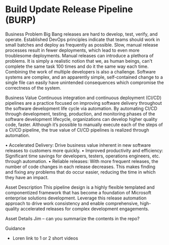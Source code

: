 # Build Update Release Pipeline (BURP)

Business Problem
Big Bang releases are hard to develop, test, verify, and operate. Established DevOps principles indicate that teams should work in small batches and deploy as frequently as possible. Slow, manual release processes result in fewer deployments, which lead to even more troublesome deployments. Manual releases can introduce a plethora of problems. It is simply a realistic notion that we, as human beings, can't complete the same task 100 times and do it the same way each time. Combining the work of multiple developers is also a challenge. Software systems are complex, and an apparently simple, self-contained change to a single file can easily have unintended consequences which compromise the correctness of the system. 

Business Value
Continuous integration and continuous deployment (CI/CD) pipelines are a practice focused on improving software delivery throughout the software development life cycle via automation. By automating CI/CD through development, testing, production, and monitoring phases of the software development lifecycle, organizations can develop higher quality code, faster. Although it’s possible to manually execute each of the steps of a CI/CD pipeline, the true value of CI/CD pipelines is realized through automation.

•	Accelerated Delivery: Drive business value inherent in new software releases to customers more quickly. 
•	Improved productivity and efficiency: Significant time savings for developers, testers, operations engineers, etc. through automation.
•	Reliable releases: With more frequent releases, the number of code changes in each release decreases. This makes finding and fixing any problems that do occur easier, reducing the time in which they have an impact.

Asset Description
This pipeline design is a highly flexible templated and componentized framework that has become a foundation of Microsoft enterprise solutions development. Leverage this release automation approach to drive work consistency and enable comprehensive, high-quality accelerated releases for complex development engagements. 

Asset Details
Jim – can you summarize the contents in the repo? 

Guidance
- Loren link to 1 or 2 short videos